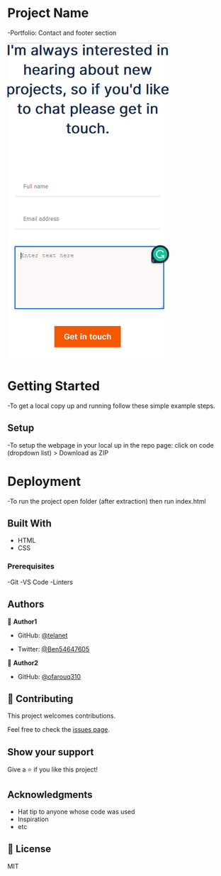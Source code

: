 # Project Name

-Portfolio: Contact and footer section

![screenshot](images/screenshot3.png)

# Getting Started
-To get a local copy up and running follow these simple example steps.

## Setup
-To setup the webpage in your local up in the repo page: click on code (dropdown list) > Download as ZIP

# Deployment
-To run the project open folder (after extraction) then run index.html

## Built With

- HTML
- CSS

### Prerequisites
-Git
-VS Code
-Linters

## Authors

👤 **Author1**

- GitHub: [@telanet](https://github.com/telanet)

- Twitter: [@Ben54647605](https://twitter.com/Ben54647605)

👤 **Author2**

- GitHub: [@ofarouq310](https://github.com/ofarouq310)

## 🤝 Contributing

This project welcomes contributions.

Feel free to check the [issues page](../../issues/).

## Show your support

Give a ⭐️ if you like this project!

## Acknowledgments

- Hat tip to anyone whose code was used
- Inspiration
- etc

## 📝 License
MIT